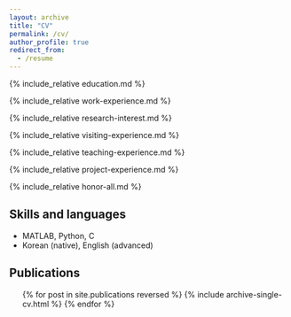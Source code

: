 ```yaml
---
layout: archive
title: "CV"
permalink: /cv/
author_profile: true
redirect_from:
  - /resume
---
```


<!---## <span style="color:blue"> **[Download CV](https://github.com/inhohong/inhohong.github.io/raw/master/files/CV_ihong_web.pdf)** </span>-->

{% include_relative education.md %}

{% include_relative work-experience.md %}

{% include_relative research-interest.md %}

{% include_relative visiting-experience.md %}

{% include_relative teaching-experience.md %}

{% include_relative project-experience.md %}

{% include_relative honor-all.md %}

Skills and languages
------
* MATLAB, Python, C
* Korean (native), English (advanced)

Publications
------
  <ul>{% for post in site.publications reversed %}
    {% include archive-single-cv.html %}
  {% endfor %}</ul>


